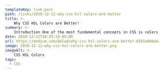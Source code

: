 ```yaml
---
templateKey: link-post
path: /links/2019-12-12-why-css-hsl-colors-are-better
title: >-
    Why CSS HSL Colors are Better!
summary: >-
    Introduction One of the most fundamental concepts in CSS is colors. It’s a basic concept everywhere, but in this article, we’ll be focusing on its representation when targeting browsers. 
date: 2019-12-12T16:33:24-05:00
url: https://medium.com/@elad/why-css-hsl-colors-are-better-83b1e0b6eead
image: 2019-12-12-why-css-hsl-colors-are-better.png
imageAlt: >-
    CSS HSL Colors
tags:
  - CSS
---
```

